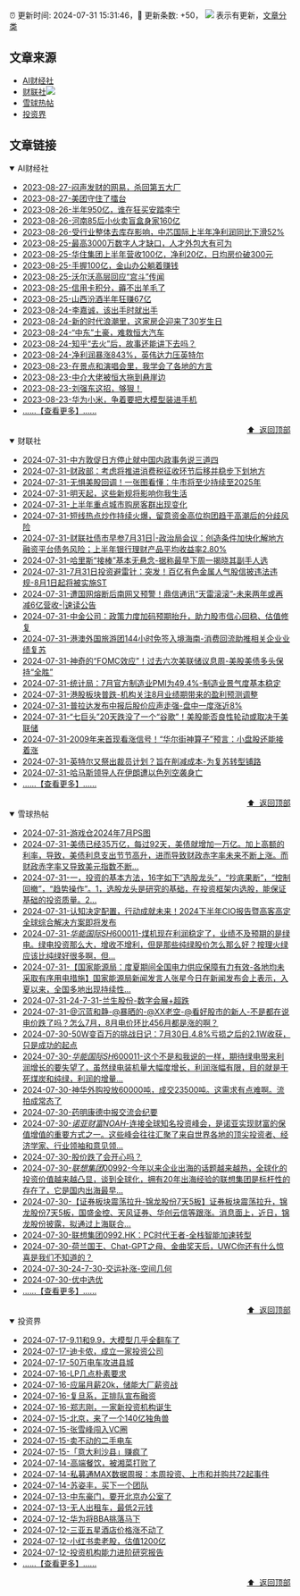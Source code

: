 ##

:alarm_clock: 更新时间: 2024-07-31 15:31:46，:rocket: 更新条数: +50， ![](/assets/dot.png) 表示有更新，[文章分类](/TAGS.md)

## 文章来源

- [AI财经社](#ai财经社)  
- [财联社](#财联社)![](/assets/dot.png)   
- [雪球热帖](#雪球热帖)  
- [投资界](#投资界)  

## 文章链接

<details open>
<summary id="ai财经社">
 AI财经社
</summary>


- [2023-08-27-闷声发财的网易，杀回第五大厂](https://www.aicaijing.com.cn/article/18610)  
- [2023-08-27-美团守住了擂台](https://www.aicaijing.com.cn/article/18611)  
- [2023-08-26-半年950亿，谁在狂买安踏李宁](https://www.aicaijing.com.cn/article/18607)  
- [2023-08-26-河南85后小伙卖盲盒身家160亿](https://www.aicaijing.com.cn/article/18608)  
- [2023-08-26-受行业整体去库存影响，中芯国际上半年净利润同比下滑52%](https://www.aicaijing.com.cn/article/18609)  
- [2023-08-25-最高3000万数字人才缺口，人才外包大有可为](https://www.aicaijing.com.cn/article/18601)  
- [2023-08-25-华住集团上半年营收100亿，净利20亿，日均房价破300元](https://www.aicaijing.com.cn/article/18602)  
- [2023-08-25-手握100亿，金山办公躺着赚钱](https://www.aicaijing.com.cn/article/18603)  
- [2023-08-25-沃尔沃高层回应“宫斗”传闻](https://www.aicaijing.com.cn/article/18604)  
- [2023-08-25-信用卡积分，薅不出羊毛了](https://www.aicaijing.com.cn/article/18605)  
- [2023-08-25-山西汾酒半年狂赚67亿](https://www.aicaijing.com.cn/article/18606)  
- [2023-08-24-李嘉诚，该出手时就出手](https://www.aicaijing.com.cn/article/18596)  
- [2023-08-24-新的时代浪潮里，这家房企迎来了30岁生日](https://www.aicaijing.com.cn/article/18597)  
- [2023-08-24-“中东”土豪，难救恒大汽车](https://www.aicaijing.com.cn/article/18598)  
- [2023-08-24-知乎“去火”后，故事还能讲下去吗？](https://www.aicaijing.com.cn/article/18599)  
- [2023-08-24-净利润暴涨843%，英伟达力压英特尔](https://www.aicaijing.com.cn/article/18600)  
- [2023-08-23-在景点和演唱会里，我学会了各地的方言](https://www.aicaijing.com.cn/article/18591)  
- [2023-08-23-中介大佬被恒大拖到悬崖边](https://www.aicaijing.com.cn/article/18592)  
- [2023-08-23-刘强东这招，够狠！](https://www.aicaijing.com.cn/article/18593)  
- [2023-08-23-华为小米，争着要把大模型装进手机](https://www.aicaijing.com.cn/article/18594)  
- [......【查看更多】......](/details/AI财经社.md)

<div align="right"><a href="#文章来源">⬆ &nbsp;返回顶部</a></div>
</details>

<details open>
<summary id="财联社">
 财联社
</summary>


- [2024-07-31-中方敦促日方停止就中国内政事务说三道四](https://www.cls.cn/detail/1749228)  
- [2024-07-31-财政部：考虑将推进消费税征收环节后移并稳步下划地方](https://www.cls.cn/detail/1749193)  
- [2024-07-31-无惧美股回调！一张图看懂：牛市将至少持续至2025年](https://www.cls.cn/detail/1749136)  
- [2024-07-31-明天起，这些新规将影响你我生活](https://www.cls.cn/detail/1749117)  
- [2024-07-31-上半年重点城市购房客群出现变化](https://www.cls.cn/detail/1749142)  
- [2024-07-31-短线热点炒作持续火爆，留意资金高位抱团趋于高潮后的分歧风险](https://www.cls.cn/detail/1749118)  
- [2024-07-31-财联社债市早参7月31日|-政治局会议：创造条件加快化解地方融资平台债务风险；上半年银行理财产品平均收益率2.80%](https://www.cls.cn/detail/1749066)  
- [2024-07-31-哈里斯“接棒”基本无悬念-据称最早下周一揭晓其副手人选](https://www.cls.cn/detail/1749065)  
- [2024-07-31-7月31日投资避雷针：突发！百亿有色金属人气股信披违法违规-8月1日起将被实施ST](https://www.cls.cn/detail/1749063)  
- [2024-07-31-遭国网熔断后南网又预警！鼎信通讯“天雷滚滚”-未来两年或再减6亿营收-|速读公告](https://www.cls.cn/detail/1749062)  
- [2024-07-31-中金公司：政策力度加码预期抬升，助力股市信心回稳、估值修复](https://www.cls.cn/detail/1749059)  
- [2024-07-31-港澳外国旅游团144小时免签入境海南-消费回流助推相关企业业绩复苏](https://www.cls.cn/detail/1749046)  
- [2024-07-31-神奇的“FOMC效应”！过去六次美联储议息周-美股美债多头保持“全胜”](https://www.cls.cn/detail/1749085)  
- [2024-07-31-统计局：7月官方制造业PMI为49.4%-制造业景气度基本稳定](https://www.cls.cn/detail/1749102)  
- [2024-07-31-港股板块普跌-机构关注8月业绩期带来的盈利预测调整](https://www.cls.cn/detail/1747987)  
- [2024-07-31-普拉达发布中报后股价应声走强-盘中一度涨近8%](https://www.cls.cn/detail/1749211)  
- [2024-07-31-“七巨头”20天跌没了一个“谷歌”！美股能否良性轮动或取决于美联储](https://www.cls.cn/detail/1749222)  
- [2024-07-31-2009年来首现看涨信号！“华尔街神算子”预言：小盘股还能接着涨](https://www.cls.cn/detail/1749250)  
- [2024-07-31-英特尔又祭出裁员计划？旨在削减成本-为复苏转型铺路](https://www.cls.cn/detail/1749247)  
- [2024-07-31-哈马斯领导人在伊朗遭以色列空袭身亡](https://www.cls.cn/detail/1749291)  
- [......【查看更多】......](/details/财联社.md)

<div align="right"><a href="#文章来源">⬆ &nbsp;返回顶部</a></div>
</details>

<details open>
<summary id="雪球热帖">
 雪球热帖
</summary>


- [2024-07-31-游戏仓2024年7月PS图](https://xueqiu.com/8790885129/299436227)  
- [2024-07-31-美债已经35万亿，每过92天，美债就增加一万亿。加上高额的利率，导致，美债利息支出节节高升，进而导致财政赤字率未来不断上涨。而财政赤字率又导致美元指数不断...](https://xueqiu.com/6451611049/299405012)  
- [2024-07-31-一，投资的基本方法，16字如下”选股龙头”，“抄底果断”，“控制回撤”，“趋势操作”。1，选股龙头是研究的基础，在投资框架内选股，能保证基础的投资质量。2...](https://xueqiu.com/7123126150/299429752)  
- [2024-07-31-认知决定配置，行动成就未来！2024下半年CIO报告暨高客高定全球综合解决方案即将发布](https://xueqiu.com/9747525124/299423463)  
- [2024-07-31-$华能国际SH600011$-煤机现在利润稳定了，业绩不及预期的是绿电。绿电投资那么大，增收不增利，但是那些纯绿股价怎么那么好？按理火绿应该比纯绿好很多啊，但...](https://xueqiu.com/2241249492/299355762)  
- [2024-07-31-【国家能源局：度夏期间全国电力供应保障有力有效-各地均未采取有序用电措施】国家能源局新闻发言人张星今日在新闻发布会上表示，入夏以来，全国多地出现持续性...](https://xueqiu.com/5124430882/299408857)  
- [2024-07-31-24-7-31-兰生股份-数字会展+超跌](https://xueqiu.com/8772786299/299441955)  
- [2024-07-31-@沉蓝和静-@暴晒的-@XX老空-@看好股市的新人-不是都在说电价跌了吗？怎么7月，8月电价环比456月都是涨的啊？](https://xueqiu.com/2241249492/299453629)  
- [2024-07-30-50W变百万的挑战日记：7月30日,4.8%亏损之后的2.1W收获，只是成功的起点](https://xueqiu.com/5733814324/299310291)  
- [2024-07-30-$华能国际SH600011$-这个不是和我说的一样，期待绿电带来利润增长的要失望了，虽然绿电装机量大幅度增长，利润涨幅有限，目的就是干死煤炭和纯绿，利润的增量...](https://xueqiu.com/8681138960/299322172)  
- [2024-07-30-神华外购投放60000吨，成交23500吨。这需求有点难啊。流拍成常态了](https://xueqiu.com/2241249492/299290143)  
- [2024-07-30-药明康德中报交流会纪要](https://xueqiu.com/2864315423/299218390)  
- [2024-07-30-$诺亚财富NOAH$-连接全球知名投资峰会，是诺亚实现财富的保值增值的重要方式之一。这些峰会往往汇聚了来自世界各地的顶尖投资者、经济学家、行业领袖和意见领...](https://xueqiu.com/5404882558/299233560)  
- [2024-07-30-股价跌了会开心吗？](https://xueqiu.com/6895797166/299267010)  
- [2024-07-30-$联想集团00992$-今年以来企业出海的话题越来越热，全球化的投资价值越来越凸显，谈到全球化，拥有20年出海经验的联想集团是标杆性的存在了，它是国内出海最早...](https://xueqiu.com/3422302130/299230584)  
- [2024-07-30-【证券板块震荡拉升-锦龙股份7天5板】证券板块震荡拉升，锦龙股份7天5板，国盛金控、天风证券、华创云信等跟涨。消息面上，近日，锦龙股份披露，拟通过上海联合...](https://xueqiu.com/5124430882/299240635)  
- [2024-07-30-联想集团0992.HK：PC时代王者-全栈智能加速转型](https://xueqiu.com/9468584913/299264113)  
- [2024-07-30-荷兰国王、Chat-GPT之母、金曲奖天后，UWC你还有什么惊喜是我们不知道的？](https://xueqiu.com/9199209149/299288774)  
- [2024-07-30-24-7-30-交运补涨-空间几何](https://xueqiu.com/8772786299/299293613)  
- [2024-07-30-优中选优](https://xueqiu.com/9518372158/299302471)  
- [......【查看更多】......](/details/雪球热帖.md)

<div align="right"><a href="#文章来源">⬆ &nbsp;返回顶部</a></div>
</details>

<details open>
<summary id="投资界">
 投资界
</summary>


- [2024-07-17-9.11和9.9，大模型几乎全翻车了](https://posts.careerengine.us/p/6697778c44726b29bffa3a09)  
- [2024-07-17-迪卡侬，成立一家投资公司](https://posts.careerengine.us/p/6697778c44726b29bffa3a01)  
- [2024-07-17-50万电车攻进县城](https://posts.careerengine.us/p/6697779c831e1d29eea44253)  
- [2024-07-16-LP几点朴素要求](https://posts.careerengine.us/p/669636a8720ed522248054dc)  
- [2024-07-16-应届月薪20k，储能大厂薪资战](https://posts.careerengine.us/p/669636a8720ed522248054d4)  
- [2024-07-16-复旦系，正排队宣布融资](https://posts.careerengine.us/p/66963699cb38e136a496986c)  
- [2024-07-16-郑志刚，一家新投资机构诞生](https://posts.careerengine.us/p/66963699cb38e136a4969874)  
- [2024-07-15-北京，来了一个140亿独角兽](https://posts.careerengine.us/p/6694db59a0c3ac562b61f9af)  
- [2024-07-15-张雪峰闯入VC圈](https://posts.careerengine.us/p/6694db59a0c3ac562b61f9b7)  
- [2024-07-15-卖不动的二手电车](https://posts.careerengine.us/p/6694db6836b2f1565d9b541a)  
- [2024-07-15-「意大利沙县」赚疯了](https://posts.careerengine.us/p/6694db6836b2f1565d9b5422)  
- [2024-07-14-高端餐饮，被湘菜打败了](https://posts.careerengine.us/p/6693862333c6e710d0bf9dc4)  
- [2024-07-14-私募通MAX数据周报：本周投资、上市和并购共72起事件](https://posts.careerengine.us/p/6693862333c6e710d0bf9dcc)  
- [2024-07-14-苏姿丰，买下一个团队](https://posts.careerengine.us/p/6693861481427510b2b9c123)  
- [2024-07-13-中东豪门，要开北京办公室了](https://posts.careerengine.us/p/66922794a876f80d113b51fe)  
- [2024-07-13-无人出租车，最低2元钱](https://posts.careerengine.us/p/669227b82202ae0dfac5d713)  
- [2024-07-12-华为将BBA挑落马下](https://posts.careerengine.us/p/6690a6c68082df14ead7eaac)  
- [2024-07-12-三亚五星酒店价格涨不动了](https://posts.careerengine.us/p/6690a6c68082df14ead7eaa4)  
- [2024-07-12-小红书卖老股，估值1200亿](https://posts.careerengine.us/p/6690a6b756b00014bcc00e8f)  
- [2024-07-12-投资机构能力进阶研究报告](https://posts.careerengine.us/p/6690a6b756b00014bcc00e87)  
- [......【查看更多】......](/details/投资界.md)

<div align="right"><a href="#文章来源">⬆ &nbsp;返回顶部</a></div>
</details>
